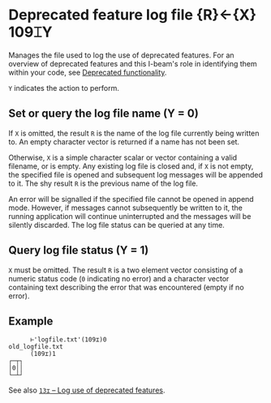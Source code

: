 <h1 class="heading"><span class="name">Deprecated feature log file</span> <span class="command">{R}←{X} 109⌶Y</span></h1>

Manages the file used to log the use of deprecated features. For an overview of deprecated features and this I-beam's role in identifying them within your code, see [Deprecated functionality](../../../programming-reference-guide/deprecated-functionality).

`Y` indicates the action to perform.

## Set or query the log file name (Y = 0)

If `X` is omitted, the result `R` is the name of the log file currently being written to. An empty character vector is returned if a name has not been set.

Otherwise, `X` is a simple character scalar or vector containing a valid filename, or is empty. Any existing log file is closed and, if `X` is not empty, the specified file is opened and subsequent log messages will be appended to it. The shy result `R` is the previous name of the log file.

An error will be signalled if the specified file cannot be opened in append mode. However, if messages cannot subsequently be written to it, the running application will continue uninterrupted and the messages will be silently discarded. The log file status can be queried at any time.

## Query log file status (Y = 1)

`X` must be omitted. The result `R` is a two element vector consisting of a numeric status code (`0` indicating no error) and a character vector containing text describing the error that was encountered (empty if no error).

<h2 class="example">Example</h2>

```apl
      ⊢'logfile.txt'(109⌶)0
old_logfile.txt
      (109⌶)1
┌─┬┐
│0││
└─┴┘
```

See also [`13⌶` – Log use of deprecated features](log-use-of-deprecated-features.md).
